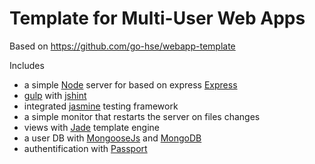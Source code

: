 # Template for Multi-User Web Apps

Based on https://github.com/go-hse/webapp-template

Includes
- a simple [Node](https://nodejs.org "Node.js") server for based on express [Express](http://expressjs.com/ "Express Framework") 
- [gulp](http://gulpjs.com/) with [jshint](http://jshint.com/)
- integrated [jasmine](http://jasmine.github.io/) testing framework
- a simple monitor that restarts the server on files changes
- views with [Jade](http://jade-lang.com/) template engine
- a user DB with [MongooseJs](http://mongoosejs.com/) and [MongoDB](https://www.mongodb.org/)
- authentification with [Passport](http://passportjs.org/)
